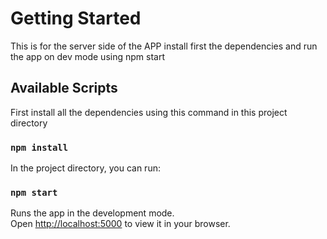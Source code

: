 # Getting Started
This is for the server side of the APP install first the dependencies and run the app on dev mode using npm start

## Available Scripts
First install all the dependencies using this command in this project directory
### `npm install`

In the project directory, you can run:

### `npm start`

Runs the app in the development mode.\
Open [http://localhost:5000](http://localhost:5000) to view it in your browser.